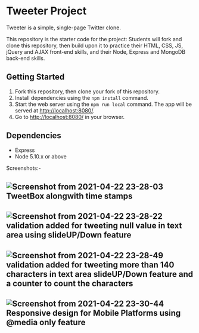 # Tweeter Project

Tweeter is a simple, single-page Twitter clone.

This repository is the starter code for the project: Students will fork and clone this repository, then build upon it to practice their HTML, CSS, JS, jQuery and AJAX front-end skills, and their Node, Express and MongoDB back-end skills.

## Getting Started

1. Fork this repository, then clone your fork of this repository.
2. Install dependencies using the `npm install` command.
3. Start the web server using the `npm run local` command. The app will be served at <http://localhost:8080/>.
4. Go to <http://localhost:8080/> in your browser.

## Dependencies

- Express
- Node 5.10.x or above


Screenshots:-


![Screenshot from 2021-04-22 23-28-03](https://user-images.githubusercontent.com/65080348/115823337-6b5ae000-a3c3-11eb-9ddf-3ceb030767bd.png)
TweetBox alongwith time stamps
------------------------------------------------------------------------------------------------------------------
![Screenshot from 2021-04-22 23-28-22](https://user-images.githubusercontent.com/65080348/115823339-6bf37680-a3c3-11eb-9c63-52e7c15a550c.png)
validation added for tweeting null value in text area using slideUP/Down feature
------------------------------------------------------------------------------------------------------------------
![Screenshot from 2021-04-22 23-28-49](https://user-images.githubusercontent.com/65080348/115823340-6c8c0d00-a3c3-11eb-89df-10c947d820d6.png)
validation added for tweeting more than 140 characters in text area slideUP/Down feature and a counter to count the characters
------------------------------------------------------------------------------------------------------------------
![Screenshot from 2021-04-22 23-30-44](https://user-images.githubusercontent.com/65080348/115823325-64cc6880-a3c3-11eb-8946-32ecd227cae3.png)
Responsive design for Mobile Platforms using @media only feature
------------------------------------------------------------------------------------------------------------------
